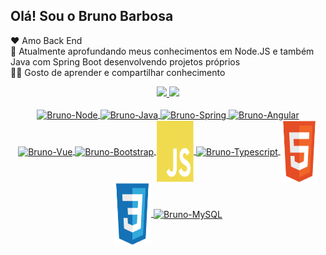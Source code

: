 ## Olá! Sou o Bruno Barbosa

❤️ Amo Back End <br>
📖 Atualmente aprofundando meus conhecimentos em Node.JS e também Java com Spring Boot desenvolvendo projetos próprios<br>
🧑‍🏫 Gosto de aprender e compartilhar conhecimento <br>

<div align="center">
  <a href="https://github.com/brunbs">
  <img height="150em" src="https://github-readme-stats.vercel.app/api?username=brunbs&show_icons=true&theme=dark&include_all_commits=true&count_private=true"/>
  <img height="150em" src="https://github-readme-stats.vercel.app/api/top-langs/?username=brunbs&layout=compact&langs_count=7&theme=dark"/>
</div>
  
<div align="center" style="display: inline_block"><br>
  <img align="center" alt="Bruno-Node" height="180" width="100" src="https://cdn.jsdelivr.net/gh/devicons/devicon/icons/nodejs/nodejs-original-wordmark.svg">
  <img align="center" alt="Bruno-Java" height="100" width="60" src="https://cdn.jsdelivr.net/gh/devicons/devicon/icons/java/java-original-wordmark.svg">
  <img align="center" alt="Bruno-Spring" height="100" width="60" src="https://cdn.jsdelivr.net/gh/devicons/devicon/icons/spring/spring-original-wordmark.svg">
  <img align="center" alt="Bruno-Angular" height="100" width="60" src="https://cdn.jsdelivr.net/gh/devicons/devicon/icons/angularjs/angularjs-original.svg">
  <img align="center" alt="Bruno-Vue" height="100" width="60" src="https://cdn.jsdelivr.net/gh/devicons/devicon/icons/vuejs/vuejs-original.svg">
  <img align="center" alt="Bruno-Bootstrap" height="100" width="60" src="https://cdn.jsdelivr.net/gh/devicons/devicon/icons/bootstrap/bootstrap-original-wordmark.svg">
  <img align="center" alt="Bruno-Js" height="100" width="60" src="https://raw.githubusercontent.com/devicons/devicon/master/icons/javascript/javascript-plain.svg">
  <img align="center" alt="Bruno-Typescript" height="100" width="60" src="https://cdn.jsdelivr.net/gh/devicons/devicon/icons/typescript/typescript-original.svg">
  <img align="center" alt="Bruno-HTML" height="100" width="60" src="https://raw.githubusercontent.com/devicons/devicon/master/icons/html5/html5-original.svg">
  <img align="center" alt="Bruno-CSS" height="100" width="60" src="https://raw.githubusercontent.com/devicons/devicon/master/icons/css3/css3-original.svg">
  <img align="center" alt="Bruno-MySQL" height="100" width="60" src="https://cdn.jsdelivr.net/gh/devicons/devicon/icons/mysql/mysql-original-wordmark.svg">
</div>
